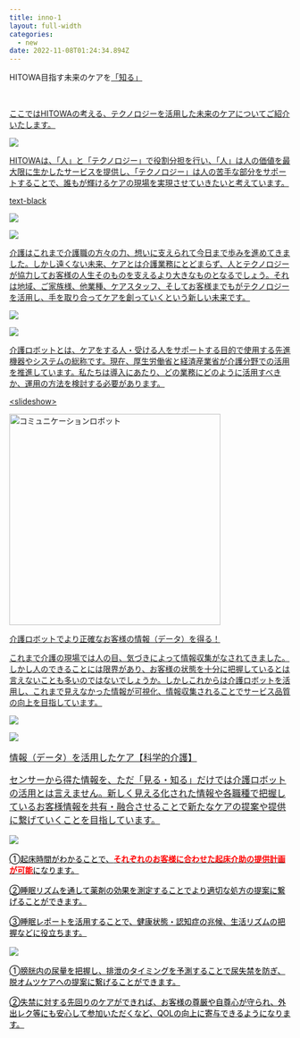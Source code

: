 ```yaml
---
title: inno-1
layout: full-width
categories:
  - new
date: 2022-11-08T01:24:34.894Z
---
```

<div class=" bg-blue-800 text-center font-bold bg-opacity-100 p-2 w-full h-full">

<span class="text-xm font-bold text-center text-white ">HITOWA目指す未来のケアを<a href="https://www.google.com"><a href="https://www.google.com"><span class="text-xs text-yellow-300 text-base font-bold">「知る」</span></div><br>

<span class="text-xm font-bold underline">ここではHITOWAの考える、</span><span class="text-blue-300 text-xm font-bold  underline">テクノロジーを活用した未来のケア</span><span class="text-xm font-bold underline">についてご紹介いたします。</span>

![](/images/1574302767.png)

<span class="text-xs t﻿ext-black ">HITOWAは、「人」と「テクノロジー」で役割分担を行い、「人」は人の価値を最大限に生かしたサービスを提供し、「テクノロジー」は人の苦手な部分をサポートすることで、誰もが輝けるケアの現場を実現させていきたいと考えています。</span><br>

t﻿ext-black

![](/images/image.png)

![](/images/1574302761.png)

<span class="text-xs text-black-600">介護はこれまで介護職の方々の力、想いに支えられて今日まで歩みを進めてきました。しかし遠くない未来、ケアとは介護業務にとどまらず、</span><span class="text-xs font-bold text-red-600">人とテクノロジーが協力してお客様の人生そのものを支えるより大きなものとなる</span><span class="text-xs">でしょう。それは地域、ご家族様、他業種、ケアスタッフ、そしてお客様までもがテクノロジーを活用し、手を取り合ってケアを創っていくという新しい未来です。</span> 

![](/images/image-1-.png)

![](/images/1574302876.png)

<span class="text-black-600 text-xm">介護ロボットとは、ケアをする人・受ける人をサポートする目的で使用する先進機器やシステムの総称です。現在、厚生労働省と経済産業省が介護分野での活用を推進しています。私たちは導入にあたり、どの業務にどのように活用すべきか、運用の方法を検討する必要があります。</span><br>

<﻿slideshow><br>

<img src="https://image.jimcdn.com/app/cms/image/transf/none/path/s96da70f606bae585/image/ibd36f1bffe415f3c/version/1574303531/image.png" data-orig-width="134" data-orig-height="133" alt="コミュニケーションロボット" style="height: 378.344px;"><br>

<span class="text-xm text-blue-600 f﻿ont-bold">介護ロボットでより正確なお客様の情報（データ）を得る！</span>

<span class="text-xs">これまで介護の現場では人の目、気づきによって情報収集がなされてきました。しかし人のできることには限界があり、お客様の状態を十分に把握しているとは言えないことも多いのではないでしょうか。しかしこれからは介護ロボットを活用し、これまで見えなかった情報が可視化、情報収集されることでサービス品質の向上を目指しています。</span>





![](/images/1574303820.png)

![](/images/1574303866.png)

<span style="font-size: 16px;" data-mce-style="font-size: 16px;">



<span class="text-xm text-blue-600 font-bold">情報（データ）を活用したケア【科学的介護】</span><br>

<span class="text-xs text-black">センサーから得た情報を、ただ「見る・知る」だけでは介護ロボットの活用とは言えません。新しく見える化された情報や各職種で把握しているお客様情報を共有・融合させることで新たなケアの提案や提供に繋げていくことを目指しています。</span><br>

![](/images/1574312367.png)

<div class="cc-m-text-inline-rte mce-content-body" data-name="text" id="cc-m-text-12069844460" contenteditable="true" style="position: relative;"><p style="text-align: left;" data-mce-style="text-align: left;"><span style="color: #000000; font-size: 14px;" data-mce-style="color: #000000; font-size: 14px;">➀起床時間がわかることで、<strong><span style="color: #ff0000;" data-mce-style="color: #ff0000;">それぞれのお客様に合わせた起床介助の提供計画が可能</span></strong>になります。</span></p><p style="text-align: left;" data-mce-style="text-align: left;"><span style="color: #000000; font-size: 14px;" data-mce-style="color: #000000; font-size: 14px;">②睡眠リズムを通して薬剤の効果を測定することでより適切な処方の提案に繋げることができます。</span></p><p style="text-align: left;" data-mce-style="text-align: left;"><span style="color: #000000; font-size: 14px;" data-mce-style="color: #000000; font-size: 14px;">③睡眠レポートを活用することで、健康状態・認知症の兆候、生活リズムの把握などに役立ちます。</span></p></div>

![](/images/1574312593.png)

<div class="cc-m-text-inline-rte mce-content-body" data-name="text" id="cc-m-text-12069849560" contenteditable="true" style="position: relative;"><p style="text-align: left;" data-mce-style="text-align: left;"><span style="color: #000000; font-size: 14px;" data-mce-style="color: #000000; font-size: 14px;">➀膀胱内の尿量を把握し、排泄のタイミングを予測することで尿失禁を防ぎ、脱オムツケアへの提案に繋げることができます。</span></p><p style="text-align: left;" data-mce-style="text-align: left;"><span style="color: #000000; font-size: 14px;" data-mce-style="color: #000000; font-size: 14px;">②失禁に対する先回りのケアができれば、お客様の尊厳や自尊心が守られ、外出レク等にも安心して参加いただくなど、QOLの向上に寄与できるようになります。</span></p></div>